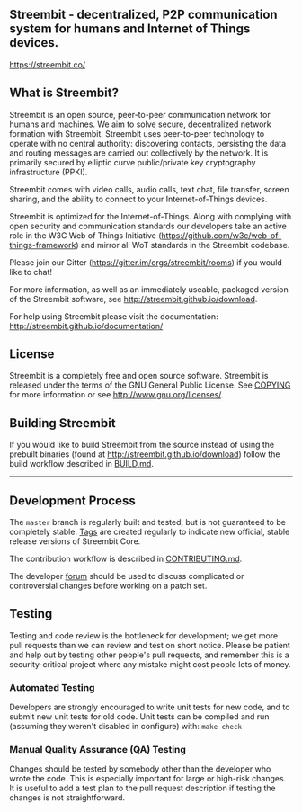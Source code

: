 ## Streembit - decentralized, P2P communication system for humans and Internet of Things devices.

https://streembit.co/

What is Streembit?
-----------------

Streembit is an open source, peer-to-peer communication network for humans and machines. We aim to solve secure, decentralized network formation with Streembit. Streembit uses peer-to-peer technology to operate with no central authority: discovering contacts, persisting the data and routing messages are carried out collectively by the network. It is primarily secured by elliptic curve public/private key cryptography infrastructure (PPKI). 

Streembit comes with video calls, audio calls, text chat, file transfer, screen sharing, and the ability to connect to your Internet-of-Things devices.

Streembit is optimized for the Internet-of-Things. Along with complying with open security and communication standards our developers take an active role in the W3C Web of Things Initiative (https://github.com/w3c/web-of-things-framework) and mirror all WoT standards in the Streembit codebase.

Please join our Gitter (https://gitter.im/orgs/streembit/rooms) if you would like to chat! 

For more information, as well as an immediately useable, packaged version of the Streembit software, see http://streembit.github.io/download.

For help using Streembit please visit the documentation: http://streembit.github.io/documentation/

License
-------

Streembit is a completely free and open source software. Streembit is released under the terms of the GNU General Public License. See [COPYING](COPYING) for more
information or see http://www.gnu.org/licenses/.


Building Streembit
-----------------

If you would like to build Streembit from the source instead of using the prebuilt binaries (found at http://streembit.github.io/download) follow the build workflow described in [BUILD.md](BUILD.md).

---------------



Development Process
-------------------

The `master` branch is regularly built and tested, but is not guaranteed to be
completely stable. [Tags](https://github.com/streembit/streembitui/tags) are created
regularly to indicate new official, stable release versions of Streembit Core.

The contribution workflow is described in [CONTRIBUTING.md](CONTRIBUTING.md).

The developer [forum](https://gitter.im/streembit)
should be used to discuss complicated or controversial changes before working
on a patch set.


Testing
-------

Testing and code review is the bottleneck for development; we get more pull
requests than we can review and test on short notice. Please be patient and help out by testing
other people's pull requests, and remember this is a security-critical project where any mistake might cost people
lots of money.

### Automated Testing

Developers are strongly encouraged to write unit tests for new code, and to
submit new unit tests for old code. Unit tests can be compiled and run
(assuming they weren't disabled in configure) with: `make check`


### Manual Quality Assurance (QA) Testing

Changes should be tested by somebody other than the developer who wrote the
code. This is especially important for large or high-risk changes. It is useful
to add a test plan to the pull request description if testing the changes is
not straightforward.




